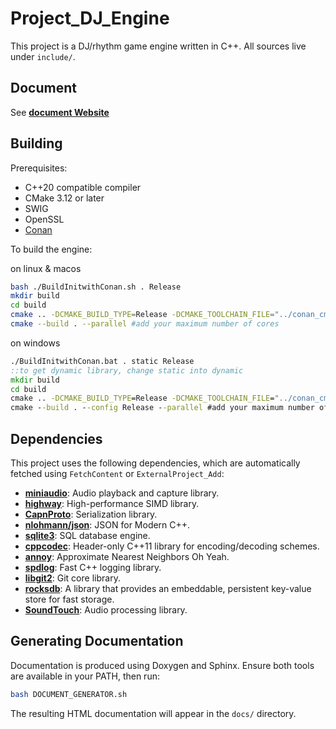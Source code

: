 # Project_DJ_Engine

This project is a DJ/rhythm game engine written in C++. All sources live under `include/`.

## Document

See **[document Website](https://rliop913.github.io/Project_DJ_Engine/)**

## Building

Prerequisites:

- C++20 compatible compiler
- CMake 3.12 or later
- SWIG
- OpenSSL
- [Conan](https://conan.io/)
  
To build the engine:

on linux & macos
```bash
bash ./BuildInitwithConan.sh . Release
mkdir build
cd build
cmake .. -DCMAKE_BUILD_TYPE=Release -DCMAKE_TOOLCHAIN_FILE="../conan_cmakes/conan_toolchain.cmake" -DPDJE_DYNAMIC=OFF #to get dynamic library, change here
cmake --build . --parallel #add your maximum number of cores
```
on windows
```cmd
./BuildInitwithConan.bat . static Release
::to get dynamic library, change static into dynamic
mkdir build
cd build
cmake .. -DCMAKE_BUILD_TYPE=Release -DCMAKE_TOOLCHAIN_FILE="../conan_cmakes/conan_toolchain.cmake" -DPDJE_DYNAMIC=OFF #to get dynamic library, change here
cmake --build . --config Release --parallel #add your maximum number of cores
```

## Dependencies

This project uses the following dependencies, which are automatically fetched using `FetchContent` or `ExternalProject_Add`:

- **[miniaudio](https://github.com/mackron/miniaudio)**: Audio playback and capture library.
- **[highway](https://github.com/google/highway)**: High-performance SIMD library.
- **[CapnProto](https://github.com/capnproto/capnproto)**: Serialization library.
- **[nlohmann/json](https://github.com/nlohmann/json)**: JSON for Modern C++.
- **[sqlite3](https://www.sqlite.org/index.html)**: SQL database engine.
- **[cppcodec](https://github.com/tplgy/cppcodec)**: Header-only C++11 library for encoding/decoding schemes.
- **[annoy](https://github.com/spotify/annoy)**: Approximate Nearest Neighbors Oh Yeah.
- **[spdlog](https://github.com/gabime/spdlog)**: Fast C++ logging library.
- **[libgit2](https://github.com/libgit2/libgit2)**: Git core library.
- **[rocksdb](https://github.com/facebook/rocksdb)**: A library that provides an embeddable, persistent key-value store for fast storage.
- **[SoundTouch](https://www.surina.net/soundtouch/)**: Audio processing library.

## Generating Documentation

Documentation is produced using Doxygen and Sphinx. Ensure both tools are available in your PATH, then run:

```bash
bash DOCUMENT_GENERATOR.sh
```

The resulting HTML documentation will appear in the `docs/` directory.
